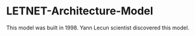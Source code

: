 # LETNET-Architecture-Model
This model was built in 1998. Yann Lecun scientist discovered this model.  
